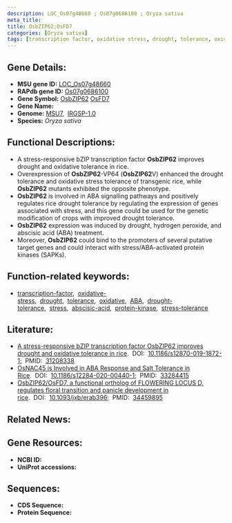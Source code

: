 ```yaml
---
description: LOC_Os07g48660 ; Os07g0686100 ; Oryza sativa
meta_title:
title: OsbZIP62;OsFD7
categories: [Oryza sativa]
tags: [transcription factor, oxidative stress, drought, tolerance, oxidative,  ABA , drought tolerance, stress, abscisic acid, ABA, protein kinase, stress tolerance]
---
```


## Gene Details:
- **MSU gene ID:** [LOC_Os07g48660](http://rice.uga.edu/cgi-bin/ORF_infopage.cgi?orf=LOC_Os07g48660)  
- **RAPdb gene ID:** [Os07g0686100](https://rapdb.dna.affrc.go.jp/locus/?name=Os07g0686100)  
- **Gene Symbol:** <u>OsbZIP62</u>&nbsp;<u>OsFD7</u>
- **Gene Name:**
- **Genome:**  [MSU7](http://rice.uga.edu/),&nbsp;&nbsp;[IRGSP-1.0](https://rapdb.dna.affrc.go.jp/download/irgsp1.html)
- **Species:** *Oryza sativa*

## Functional Descriptions:
   - A stress-responsive bZIP transcription factor **OsbZIP62** improves drought and oxidative tolerance in rice.
   - Overexpression of **OsbZIP62**-VP64 (**OsbZIP62**V) enhanced the drought tolerance and oxidative stress tolerance of transgenic rice, while **OsbZIP62** mutants exhibited the opposite phenotype.
   - **OsbZIP62** is involved in ABA signalling pathways and positively regulates rice drought tolerance by regulating the expression of genes associated with stress, and this gene could be used for the genetic modification of crops with improved drought tolerance.
   - **OsbZIP62** expression was induced by drought, hydrogen peroxide, and abscisic acid (ABA) treatment.
   - Moreover, **OsbZIP62** could bind to the promoters of several putative target genes and could interact with stress/ABA-activated protein kinases (SAPKs).

## Function-related keywords:
   - [transcription-factor](/tags/transcription-factor/),&nbsp;&nbsp;[oxidative-stress](/tags/oxidative-stress/),&nbsp;&nbsp;[drought](/tags/drought/),&nbsp;&nbsp;[tolerance](/tags/tolerance/),&nbsp;&nbsp;[oxidative](/tags/oxidative/),&nbsp;&nbsp;[ABA](/tags/ABA/),&nbsp;&nbsp;[drought-tolerance](/tags/drought-tolerance/),&nbsp;&nbsp;[stress](/tags/stress/),&nbsp;&nbsp;[abscisic-acid](/tags/abscisic-acid/),&nbsp;&nbsp;[protein-kinase](/tags/protein-kinase/),&nbsp;&nbsp;[stress-tolerance](/tags/stress-tolerance/)

## Literature:
   - [A stress-responsive bZIP transcription factor OsbZIP62 improves drought and oxidative tolerance in rice](https://www.doi.org/10.1186/s12870-019-1872-1).&nbsp;&nbsp;DOI:&nbsp;&nbsp;[10.1186/s12870-019-1872-1](https://www.doi.org/10.1186/s12870-019-1872-1);&nbsp;&nbsp;PMID:&nbsp;&nbsp;[31208338](https://pubmed.ncbi.nlm.nih.gov/31208338/)
   - [OsNAC45 is Involved in ABA Response and Salt Tolerance in Rice](https://www.doi.org/10.1186/s12284-020-00440-1).&nbsp;&nbsp;DOI:&nbsp;&nbsp;[10.1186/s12284-020-00440-1](https://www.doi.org/10.1186/s12284-020-00440-1);&nbsp;&nbsp;PMID:&nbsp;&nbsp;[33284415](https://pubmed.ncbi.nlm.nih.gov/33284415/)
   - [OsbZIP62/OsFD7, a functional ortholog of FLOWERING LOCUS D, regulates floral transition and panicle development in rice](https://www.doi.org/10.1093/jxb/erab396).&nbsp;&nbsp;DOI:&nbsp;&nbsp;[10.1093/jxb/erab396](https://www.doi.org/10.1093/jxb/erab396);&nbsp;&nbsp;PMID:&nbsp;&nbsp;[34459895](https://pubmed.ncbi.nlm.nih.gov/34459895/)

## Related News:

## Gene Resources:
- **NCBI ID:**  []()
- **UniProt accessions:** [](https://www.uniprot.org/uniprotkb//entry)

## Sequences:
- **CDS Sequence:**
- **Protein Sequence:**
